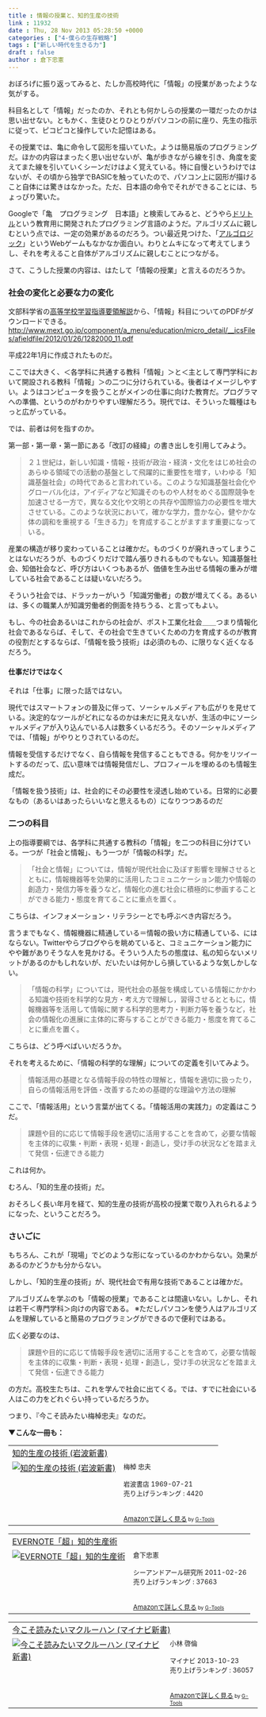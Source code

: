 ```yaml
---
title : 情報の授業と、知的生産の技術
link : 11932
date : Thu, 28 Nov 2013 05:28:50 +0000
categories : ["4-僕らの生存戦略"]
tags : ["新しい時代を生きる力"]
draft : false
author : 倉下忠憲
---
```


おぼろげに振り返ってみると、たしか高校時代に「情報」の授業があったような気がする。

科目名として「情報」だったのか、それとも何かしらの授業の一環だったのかは思い出せない。ともかく、生徒ひとりひとりがパソコンの前に座り、先生の指示に従って、ピコピコと操作していた記憶はある。

その授業では、亀に命令して図形を描いていた。ようは簡易版のプログラミングだ。ほかの内容はまったく思い出せないが、亀が歩きながら線を引き、角度を変えてまた線を引いていくシーンだけはよく覚えている。特に自慢というわけではないが、その頃から独学でBASICを触っていたので、パソコン上に図形が描けること自体には驚きはなかった。ただ、日本語の命令でそれができることには、ちょっぴり驚いた。

Googleで「亀　プログラミング　日本語」と検索してみると、どうやら<a href="http://ja.wikipedia.org/wiki/%E3%83%89%E3%83%AA%E3%83%88%E3%83%AB_(%E3%83%97%E3%83%AD%E3%82%B0%E3%83%A9%E3%83%9F%E3%83%B3%E3%82%B0%E8%A8%80%E8%AA%9E)" target="_blank">ドリトル</a>という教育用に開発されたプログラミング言語のようだ。アルゴリズムに親しむという点では、一定の効果があるのだろう。つい最近見つけた、「<a href="http://home.jeita.or.jp/is/highschool/algo/index.html" target="_blank">アルゴロジック</a>」というWebゲームもなかなか面白い。わりとムキになって考えてしまうし、それを考えること自体がアルゴリズムに親しむことにつながる。

さて、こうした授業の内容は、はたして「情報の授業」と言えるのだろうか。

<H3>社会の変化と必要な力の変化</H3>文部科学省の<a href="http://www.mext.go.jp/a_menu/shotou/new-cs/youryou/1282000.htm" target="_blank">高等学校学習指導要領解説</a>から、「情報」科目についてのPDFがダウンロードできる。

<a href=" http://www.mext.go.jp/component/a_menu/education/micro_detail/__icsFiles/afieldfile/2012/01/26/1282000_11.pdf">
http://www.mext.go.jp/component/a_menu/education/micro_detail/__icsFiles/afieldfile/2012/01/26/1282000_11.pdf</a>

平成22年1月に作成されたものだ。

ここでは大きく、＜各学科に共通する教科「情報」＞と＜主として専門学科において開設される教科「情報」＞の二つに分けられている。後者はイメージしやすい。ようはコンピュータを扱うことがメインの仕事に向けた教育だ。プログラマへの準備、というのがわかりやすい理解だろう。現代では、そういった職種はもっと広がっている。

では、前者は何を指すのか。

第一部・第一章・第一節にある「改訂の経緯」の書き出しを引用してみよう。

<blockquote>
２１世紀は，新しい知識・情報・技術が政治・経済・文化をはじめ社会のあらゆる領域での活動の基盤として飛躍的に重要性を増す，いわゆる「知識基盤社会」の時代であると言われている。このような知識基盤社会化やグローバル化は，アイディアなど知識そのものや人材をめぐる国際競争を加速させる一方で，異なる文化や文明との共存や国際協力の必要性を増大させている。このような状況において，確かな学力，豊かな心，健やかな体の調和を重視する「生きる力」を育成することがますます重要になっている。
</blockquote>

産業の構造が移り変わっていることは確かだ。ものづくりが廃れきってしまうことはないだろうが、ものづくりだけで踏ん張りきれるものでもない。知識基盤社会、知価社会など、呼び方はいくつもあるが、価値を生み出せる情報の重みが増している社会であることは疑いないだろう。

そういう社会では、ドラッカーがいう「知識労働者」の数が増えてくる。あるいは、多くの職業人が知識労働者的側面を持ちうる、と言ってもよい。

もし、今の社会あるいはこれからの社会が、ポスト工業化社会＿＿つまり情報化社会であるならば、そして、その社会で生きていくための力を育成するのが教育の役割だとするならば、「情報を扱う技術」は必須のもの、に限りなく近くなるだろう。

<H4>仕事だけではなく</H4>それは「仕事」に限った話ではない。

現代ではスマートフォンの普及に伴って、ソーシャルメディアも広がりを見せている。決定的なツールがどれになるのかは未だに見えないが、生活の中にソーシャルメディアが入り込んでいる人は数多くいるだろう。そのソーシャルメディアでは、「情報」がやりとりされているのだ。

情報を受信するだけでなく、自ら情報を発信することもできる。何かをリツイートするのだって、広い意味では情報発信だし、プロフィールを埋めるのも情報生成だ。

「情報を扱う技術」は、社会的にその必要性を浸透し始めている。日常的に必要なもの（あるいはあったらいいなと思えるもの）になりつつあるのだ

<H3>二つの科目</H3>上の指導要綱では、各学科に共通する教科の「情報」を二つの科目に分けている。一つが「社会と情報」、もう一つが「情報の科学」だ。

<blockquote>
「社会と情報」については，情報が現代社会に及ぼす影響を理解させるとともに，情報機器等を効果的に活用したコミュニケーション能力や情報の創造力・発信力等を養うなど，情報化の進む社会に積極的に参画することができる能力・態度を育てることに重点を置く。
</blockquote>

こちらは、インフォメーション・リテラシーとでも呼ぶべき内容だろう。

言うまでもなく、情報機器に精通している＝情報の扱い方に精通している、にはならない。Twitterやらブログやらを眺めていると、コミュニケーション能力にやや難がありそうな人を見かける。そういう人たちの態度は、私の知らないメリットがあるのかもしれないが、だいたいは何かしら損しているような気しかしない。

<blockquote>
「情報の科学」については，現代社会の基盤を構成している情報にかかわる知識や技術を科学的な見方・考え方で理解し，習得させるとともに，情報機器等を活用して情報に関する科学的思考力・判断力等を養うなど，社会の情報化の進展に主体的に寄与することができる能力・態度を育てることに重点を置く。
</blockquote>

こちらは、どう呼べばいいだろうか。

それを考えるために、「情報の科学的な理解」についての定義を引いてみよう。

<blockquote>
情報活用の基礎となる情報手段の特性の理解と，情報を適切に扱ったり，自らの情報活用を評価・改善するための基礎的な理論や方法の理解
</blockquote>

ここで、「情報活用」という言葉が出てくる。「情報活用の実践力」の定義はこうだ。

<blockquote>
課題や目的に応じて情報手段を適切に活用することを含めて，必要な情報を主体的に収集・判断・表現・処理・創造し，受け手の状況などを踏まえて発信・伝達できる能力
</blockquote>

これは何か。

むろん、「知的生産の技術」だ。

おそろしく長い年月を経て、知的生産の技術が高校の授業で取り入れられるようになった、ということだろう。

<H3>さいごに</H3>もちろん、これが「現場」でどのような形になっているのかわからない。効果があるのかどうかも分からない。

しかし、「知的生産の技術」が、現代社会で有用な技術であることは確かだ。

アルゴリズムを学ぶのも「情報の授業」であることは間違いない。しかし、それは若干＜専門学科＞向けの内容である。
※ただしパソコンを使う人はアルゴリズムを理解していると簡易のプログラミングができるので便利ではある。

広く必要なのは、

<blockquote>
課題や目的に応じて情報手段を適切に活用することを含めて，必要な情報を主体的に収集・判断・表現・処理・創造し，受け手の状況などを踏まえて発信・伝達できる能力
</blockquote>

の方だ。高校生たちは、これを学んで社会に出てくる。では、すでに社会にいる人はこの力をどれぐらい持っているだろうか。

つまり、『今こそ読みたい梅棹忠夫』なのだ。

<strong>▼こんな一冊も：</strong>
<table  border="0" cellpadding="5"><tr><td colspan="2"><a href="http://www.amazon.co.jp/%E7%9F%A5%E7%9A%84%E7%94%9F%E7%94%A3%E3%81%AE%E6%8A%80%E8%A1%93-%E5%B2%A9%E6%B3%A2%E6%96%B0%E6%9B%B8-%E6%A2%85%E6%A3%B9-%E5%BF%A0%E5%A4%AB/dp/4004150930%3FSubscriptionId%3D15SMZCTB9V8NGR2TW082%26tag%3Drashita1000-22%26linkCode%3Dxm2%26camp%3D2025%26creative%3D165953%26creativeASIN%3D4004150930" target="_top">知的生産の技術 (岩波新書)</a><img src="http://www.assoc-amazon.jp/e/ir?t=rashita1000-22&l=ur2&o=9" width="1" height="1" style="border: none;" alt="" /></td></tr><tr><td valign="top"><a href="http://www.amazon.co.jp/%E7%9F%A5%E7%9A%84%E7%94%9F%E7%94%A3%E3%81%AE%E6%8A%80%E8%A1%93-%E5%B2%A9%E6%B3%A2%E6%96%B0%E6%9B%B8-%E6%A2%85%E6%A3%B9-%E5%BF%A0%E5%A4%AB/dp/4004150930%3FSubscriptionId%3D15SMZCTB9V8NGR2TW082%26tag%3Drashita1000-22%26linkCode%3Dxm2%26camp%3D2025%26creative%3D165953%26creativeASIN%3D4004150930" target="_top"><img src="http://ecx.images-amazon.com/images/I/41Q9KKMZYAL._SL160_.jpg" border="0" alt="知的生産の技術 (岩波新書)" /></a></td><td valign="top"><font size="-1">梅棹 忠夫 <br /><br />岩波書店  1969-07-21<br />売り上げランキング : 4420<br /><br /><br /><a href="http://www.amazon.co.jp/%E7%9F%A5%E7%9A%84%E7%94%9F%E7%94%A3%E3%81%AE%E6%8A%80%E8%A1%93-%E5%B2%A9%E6%B3%A2%E6%96%B0%E6%9B%B8-%E6%A2%85%E6%A3%B9-%E5%BF%A0%E5%A4%AB/dp/4004150930%3FSubscriptionId%3D15SMZCTB9V8NGR2TW082%26tag%3Drashita1000-22%26linkCode%3Dxm2%26camp%3D2025%26creative%3D165953%26creativeASIN%3D4004150930" target="_top">Amazonで詳しく見る</a></font><font size="-2"> by <a href="http://www.goodpic.com/mt/aws/index.html" >G-Tools</a></font></td></tr></table>

<table  border="0" cellpadding="5"><tr><td colspan="2"><a href="http://www.amazon.co.jp/EVERNOTE%E3%80%8C%E8%B6%85%E3%80%8D%E7%9F%A5%E7%9A%84%E7%94%9F%E7%94%A3%E8%A1%93-%E5%80%89%E4%B8%8B%E5%BF%A0%E6%86%B2/dp/4863540817%3FSubscriptionId%3D15SMZCTB9V8NGR2TW082%26tag%3Drashita1000-22%26linkCode%3Dxm2%26camp%3D2025%26creative%3D165953%26creativeASIN%3D4863540817" target="_top">EVERNOTE「超」知的生産術</a><img src="http://www.assoc-amazon.jp/e/ir?t=rashita1000-22&l=ur2&o=9" width="1" height="1" style="border: none;" alt="" /></td></tr><tr><td valign="top"><a href="http://www.amazon.co.jp/EVERNOTE%E3%80%8C%E8%B6%85%E3%80%8D%E7%9F%A5%E7%9A%84%E7%94%9F%E7%94%A3%E8%A1%93-%E5%80%89%E4%B8%8B%E5%BF%A0%E6%86%B2/dp/4863540817%3FSubscriptionId%3D15SMZCTB9V8NGR2TW082%26tag%3Drashita1000-22%26linkCode%3Dxm2%26camp%3D2025%26creative%3D165953%26creativeASIN%3D4863540817" target="_top"><img src="http://ecx.images-amazon.com/images/I/51OnU0cd03L._SL160_.jpg" border="0" alt="EVERNOTE「超」知的生産術" /></a></td><td valign="top"><font size="-1">倉下忠憲 <br /><br />シーアンドアール研究所  2011-02-26<br />売り上げランキング : 37663<br /><br /><br /><a href="http://www.amazon.co.jp/EVERNOTE%E3%80%8C%E8%B6%85%E3%80%8D%E7%9F%A5%E7%9A%84%E7%94%9F%E7%94%A3%E8%A1%93-%E5%80%89%E4%B8%8B%E5%BF%A0%E6%86%B2/dp/4863540817%3FSubscriptionId%3D15SMZCTB9V8NGR2TW082%26tag%3Drashita1000-22%26linkCode%3Dxm2%26camp%3D2025%26creative%3D165953%26creativeASIN%3D4863540817" target="_top">Amazonで詳しく見る</a></font><font size="-2"> by <a href="http://www.goodpic.com/mt/aws/index.html" >G-Tools</a></font></td></tr></table>

<table  border="0" cellpadding="5"><tr><td colspan="2"><a href="http://www.amazon.co.jp/%E4%BB%8A%E3%81%93%E3%81%9D%E8%AA%AD%E3%81%BF%E3%81%9F%E3%81%84%E3%83%9E%E3%82%AF%E3%83%AB%E3%83%BC%E3%83%8F%E3%83%B3-%E3%83%9E%E3%82%A4%E3%83%8A%E3%83%93%E6%96%B0%E6%9B%B8-%E5%B0%8F%E6%9E%97-%E5%95%93%E5%80%AB/dp/4839946531%3FSubscriptionId%3D15SMZCTB9V8NGR2TW082%26tag%3Drashita1000-22%26linkCode%3Dxm2%26camp%3D2025%26creative%3D165953%26creativeASIN%3D4839946531" target="_top">今こそ読みたいマクルーハン (マイナビ新書)</a><img src="http://www.assoc-amazon.jp/e/ir?t=rashita1000-22&l=ur2&o=9" width="1" height="1" style="border: none;" alt="" /></td></tr><tr><td valign="top"><a href="http://www.amazon.co.jp/%E4%BB%8A%E3%81%93%E3%81%9D%E8%AA%AD%E3%81%BF%E3%81%9F%E3%81%84%E3%83%9E%E3%82%AF%E3%83%AB%E3%83%BC%E3%83%8F%E3%83%B3-%E3%83%9E%E3%82%A4%E3%83%8A%E3%83%93%E6%96%B0%E6%9B%B8-%E5%B0%8F%E6%9E%97-%E5%95%93%E5%80%AB/dp/4839946531%3FSubscriptionId%3D15SMZCTB9V8NGR2TW082%26tag%3Drashita1000-22%26linkCode%3Dxm2%26camp%3D2025%26creative%3D165953%26creativeASIN%3D4839946531" target="_top"><img src="http://ecx.images-amazon.com/images/I/51bt0kyEyoL._SL160_.jpg" border="0" alt="今こそ読みたいマクルーハン (マイナビ新書)" /></a></td><td valign="top"><font size="-1">小林 啓倫 <br /><br />マイナビ  2013-10-23<br />売り上げランキング : 36057<br /><br /><br /><a href="http://www.amazon.co.jp/%E4%BB%8A%E3%81%93%E3%81%9D%E8%AA%AD%E3%81%BF%E3%81%9F%E3%81%84%E3%83%9E%E3%82%AF%E3%83%AB%E3%83%BC%E3%83%8F%E3%83%B3-%E3%83%9E%E3%82%A4%E3%83%8A%E3%83%93%E6%96%B0%E6%9B%B8-%E5%B0%8F%E6%9E%97-%E5%95%93%E5%80%AB/dp/4839946531%3FSubscriptionId%3D15SMZCTB9V8NGR2TW082%26tag%3Drashita1000-22%26linkCode%3Dxm2%26camp%3D2025%26creative%3D165953%26creativeASIN%3D4839946531" target="_top">Amazonで詳しく見る</a></font><font size="-2"> by <a href="http://www.goodpic.com/mt/aws/index.html" >G-Tools</a></font></td></tr></table>


